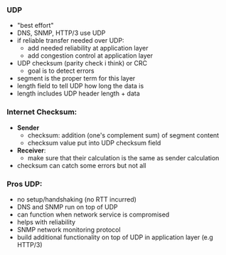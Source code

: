 ### UDP
- "best effort"
- DNS, SNMP, HTTP/3 use UDP
- if reliable transfer needed over UDP:
	- add needed reliability at application layer
	- add congestion control at application layer
- UDP checksum (parity check i think) or CRC 
	- goal is to detect errors
- segment is the proper term for this layer
- length field to tell UDP how long the data is
- length includes UDP header length + data
### Internet Checksum:
- **Sender**
	- checksum: addition (one's complement sum) of segment content
	- checksum value put into UDP checksum field
- **Receiver**:
	- make sure that their calculation is the same as sender calculation
- checksum can catch some errors but not all 
### Pros UDP:
- no setup/handshaking (no RTT incurred)
- DNS and SNMP run on top of UDP
- can function when network service is compromised
- helps with reliability
- SNMP network monitoring protocol
- build additional functionality on top of UDP in application layer (e.g HTTP/3)
